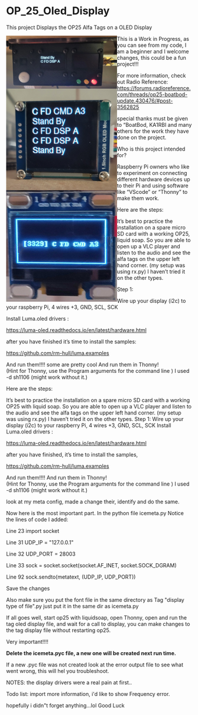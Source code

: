 # OP_25_Oled_Display
This project Displays the OP25 Alfa  Tags on a OLED Display


<img src="https://github.com/hdphilip/OP_25_Oled_Display/blob/main/Pictures/ssh1106.jpg" width=300 
align="left">

<img src="https://github.com/hdphilip/OP_25_Oled_Display/blob/main/Pictures/ssd1351.jpg" width=300 
align="left">

<img src="https://github.com/hdphilip/OP_25_Oled_Display/blob/main/Pictures/ssd1306.jpg" width=300 
align="left">


This is a Work in Progress,
as you can see from my code, I am a beginner and I welcome changes, this could be a fun project!!!

  
For more information, check out Radio Reference:
 https://forums.radioreference.com/threads/op25-boatbod-update.430476/#post-3562825
 
special thanks must be given to “BoatBod, KA1RBI and many others for the work they have done on the project.

Who is this project intended for?

Raspberry Pi owners who like to experiment on connecting different hardware devices up to their Pi and using software like “VScode” or “Thonny” to make them work.

Here are the steps:

It’s best to practice the installation on a spare micro SD card with a working OP25, liquid soap. So you are able to open up a VLC player and listen to the audio and see the alfa tags on the upper left hand corner. (my setup was using rx.py) I haven’t tried it on the other types.

Step 1:

Wire up your display (i2c) to your raspberry Pi, 4 wires +3, GND, SCL, SCK 

Install Luma.oled drivers :

https://luma-oled.readthedocs.io/en/latest/hardware.html

after you have finished it’s time to install the samples:

https://github.com/rm-hull/luma.examples

And run them!!!! some are pretty cool
And run them in Thonny!  
(Hint for Thonny, use the Program arguments for the command line ) I used -d sh1106 (might work without it.)

Here are the steps:

It’s best to practice the installation on a spare micro SD card with a working OP25 with liquid soap. So you are able to open up a VLC player and listen to the audio and see the alfa tags on the upper left hand corner. (my setup was using rx.py) I haven’t tried it on the other types.
Step 1:
Wire up your display (i2c) to your raspberry Pi, 4 wires +3, GND, SCL, SCK 
Install Luma.oled drivers :

https://luma-oled.readthedocs.io/en/latest/hardware.html

after you have finished,  it’s time to install the samples,

https://github.com/rm-hull/luma.examples

And run them!!!!
And run them in Thonny!  
(Hint for Thonny, use the Program arguments for the command line ) I used -d sh1106 (might work without it.)

look at my meta config, made a change their, identify and do the same.

Now here is the most important part.
In the python file icemeta.py 
Notice the lines of code I added:


Line 23  import socket

Line 31  UDP_IP = "127.0.0.1"

Line 32 UDP_PORT = 28003

Line 33 sock = socket.socket(socket.AF_INET, socket.SOCK_DGRAM)

Line 92  sock.sendto(metatext, (UDP_IP, UDP_PORT))


Save the changes


Also make sure you put the font file in the same directory as Tag "display type of file".py
just put it in the same dir as icemeta.py 

If all goes well, start op25 with liquidsoap, open Thonny, open and run the tag oled display file, and wait for a call to display, you can make changes to the tag display file without restarting op25.

Very important!!!!

**Delete the icemeta.pyc file, a new one will be created next run time.**

If a new .pyc file was not created look at the error output file to see what went wrong, this will hel you troubleshoot.

NOTES:
the display drivers were a real pain at first..


Todo list:
import more information, i'd like to show Frequency error. 

hopefully i didn"t forget anything...lol
Good Luck
